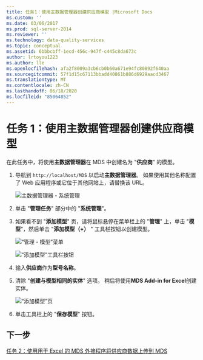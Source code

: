 ```yaml
---
title: 任务1：使用主数据管理器创建供应商模型 |Microsoft Docs
ms.custom: ''
ms.date: 03/06/2017
ms.prod: sql-server-2014
ms.reviewer: ''
ms.technology: data-quality-services
ms.topic: conceptual
ms.assetid: 6bbbcbff-1ecd-456c-947f-c445c8da673c
author: lrtoyou1223
ms.author: lle
ms.openlocfilehash: afa2f8009a3cb6cb0b60a671e94fc80892f640aa
ms.sourcegitcommit: 57f1d15c67113bbadd40861b886d6929aacd3467
ms.translationtype: MT
ms.contentlocale: zh-CN
ms.lasthandoff: 06/18/2020
ms.locfileid: "85064852"
---
```

# <a name="task-1-creating-suppliers-model-using-master-data-manager"></a>任务 1：使用主数据管理器创建供应商模型
  在此任务中，将使用**主数据管理器**在 MDS 中创建名为 "**供应商**" 的模型。  
  
1.  导航到 `http://localhost/MDS` 以启动**主数据管理器**。 如果使用其他名称配置了 Web 应用程序或它位于其他网站上，请替换该 URL。  
  
     ![主数据管理器 - 系统管理](../../2014/tutorials/media/et-creatingsuppliersmodelusingmdm-01.jpg "主数据管理器 - 系统管理")  
  
2.  单击 "**管理任务**" 部分中的 "**系统管理**"。  
  
3.  如果看不到 "**添加模型**" 页，请将鼠标悬停在菜单栏上的 "**管理**" 上，单击 "**模型**"，然后单击 "**添加模型（+）** " 工具栏按钮以创建模型。  
  
     ![“管理 - 模型”菜单](../../2014/tutorials/media/et-creatingsuppliersmodelusingmdm-02.jpg "“管理 - 模型”菜单")  
  
     ![“添加模型”工具栏按钮](../../2014/tutorials/media/et-creatingsuppliersmodelusingmdm-03.jpg "“添加模型”工具栏按钮")  
  
4.  输入**供应商**作为**型号名称**。  
  
5.  清除 "**创建与模型相同的实体**" 选项。 稍后将使用**MDS Add-in for Excel**创建实体。  
  
     ![“添加模型”页](../../2014/tutorials/media/et-creatingsuppliersmodelusingmdm-04.jpg "“添加模型”页")  
  
6.  单击工具栏上的 "**保存模型**" 按钮。  
  
## <a name="next-step"></a>下一步  
 [任务 2：使用用于 Excel 的 MDS 外接程序将供应商数据上传到 MDS](../../2014/tutorials/task-2-uploading-supplier-data-to-mds-using-mds-add-in-for-excel.md)  
  
  
